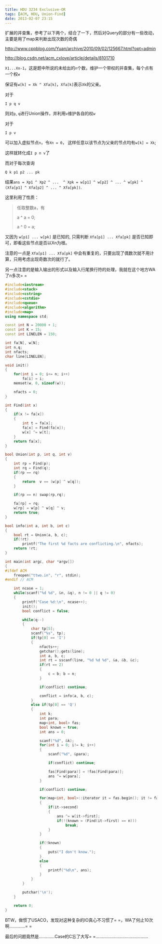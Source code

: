 ```yaml
---
title: HDU 3234 Exclusive-OR
tags: [ACM, HDU, Union-Find]
date: 2013-02-07 23:15
---
```

扩展的并查集，参考了以下两个，结合了一下，然后对Query的部分有一些改动，主要是用了map来判断出现次数的奇偶

http://www.cppblog.com/Yuan/archive/2010/09/02/125667.html?opt=admin

http://blog.csdn.net/acm_cxlove/article/details/8101710


`X1...Xn-1`，这是题中所说的未给出的`n`个数，维护一个带权的并查集，每个点有一个权`w`

保证有`w[k] = Xk ^ Xfa[k]`，`Xfa[k]`表示`Xk`的父亲。

对于
```
I p q v
```
则对`p`, `q`进行Union操作，并利用`v`维护各自的权`w`

对于
```
I p v
```
可以加入虚拟节点`n`，令`Xn = 0`， 这样任意以该节点为父亲的节点均有`w[k] = Xk`;

这样就转化成`I p n v`了

而对于每次查询
```
Q k p1 p2 ... pk
```
结果`ans = Xp1 ^ Xp2 ^ ...  ^ Xpk = w[p1] ^ w[p2] ^ ... ^ w[pk] ^ (Xfa[p1] ^ Xfa[p2] ^ ... ^ Xfa[pk])`.

这里利用了性质：

>任取整数a，有
>
>a ^ a = 0;
>
>a ^ 0 = a;

又因为 `w[p1] ... w[pk]` 是已知的, 只需判断 `Xfa[p1] ... Xfa[pk]` 是否已知即可，即看这些节点是否以Xn为根。

注意的一点是 `Xfa[p1] ... Xfa[pk]` 中会有重复的，只要出现了偶数次就不用计算，只用考虑出现奇数次的就行了。

另一点注意的是输入输出的形式以及输入行尾换行符的处理，我就在这个地方WA了n多次= =

```cpp
#include<iostream>
#include<stack>
#include<cstring>
#include<cstdio>
#include<queue>
#include<algorithm>
#include<map>
using namespace std;

const int N = 20000 + 1;
const int K = 15;
const int LINELEN = 150;

int fa[N], w[N];
int n,q;
int nfacts;
char line[LINELEN];

void init()
{
    for(int i = 0; i<= n; i++)
        fa[i] = i;
    memset(w, 0, sizeof(w));

    nfacts = 0;
}

int Find(int x)
{
    if(x != fa[x])
    {
        int t = fa[x];
        fa[x] = Find(fa[x]);
        w[x] ^= w[t];
    }
    return fa[x];
}

bool Union(int p, int q, int v)
{
    int rp = Find(p);
    int rq = Find(q);
    if(rp == rq)
    {
        return  v == (w[p] ^ w[q]);
    }

    if(rp == n) swap(rp,rq);

    fa[rp] = rq;
    w[rp] = w[p] ^ w[q] ^ v;
    return true;
}

bool info(int a, int b, int c)
{
    bool rt = Union(a, b, c);
    if(!rt)
        printf("The first %d facts are conflicting.\n", nfacts);
    return !rt;
}

int main(int argc, char *argv[])
{
#ifdef ACM
    freopen("ttwo.in", "r", stdin);
#endif // ACM

    int ncase = 1;
    while(scanf("%d %d", &n, &q), n != 0 || q != 0)
    {
        printf("Case %d:\n", ncase++);
        init();
        bool conflict = false;

        while(q--)
        {
            char tp[5];
            scanf("%s", tp);
            if(tp[0] == 'I')
            {
                nfacts++;
                getchar();gets(line);
                int a, b, c;
                int rt = sscanf(line, "%d %d %d", &a, &b, &c);
                if(rt == 2)
                {
                    c = b; b = n;
                }

                if(conflict) continue;

                conflict = info(a, b, c);
            }
            else if(tp[0] == 'Q')
            {
                int k;
                int para;
                map<int, bool> fas;
                bool known = true;
                int ans = 0;

                scanf("%d", &k);
                for(int i = 0; i!= k; i++)
                {
                    scanf("%d", &para);

                    if(conflict) continue;

                    fas[Find(para)] = !fas[Find(para)];
                    ans ^= w[para];
                }

                if(conflict) continue;

                for(map<int, bool>::iterator it = fas.begin(); it != fas.end(); it++)
                {
                    if(it->second)
                    {
                        ans ^= w[it->first];
                        if(!(known = (Find(it->first) == n)))
                            break;
                    }
                }

                if(!known)
                {
                    puts("I don't know.");
                }
                else
                {
                    printf("%d\n", ans);
                }
            }
        }

        putchar('\n');
    }

    return 0;
}
```

BTW，做惯了USACO，发现对这种复杂的IO真心不习惯了= =，WA了何止10次啊.............= =

最后的问题竟然是.............Case的C忘了大写= =...........................................
